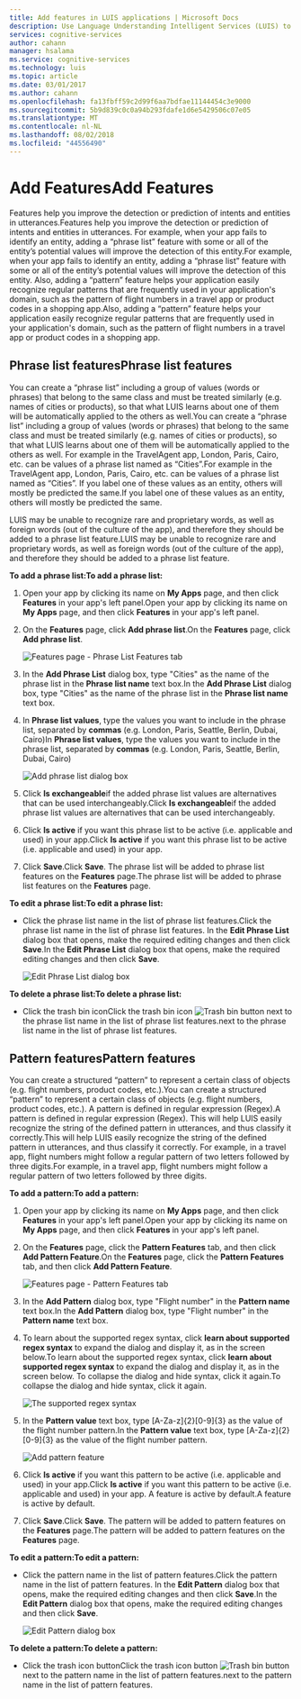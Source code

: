 ```yaml
---
title: Add features in LUIS applications | Microsoft Docs
description: Use Language Understanding Intelligent Services (LUIS) to add app features that can improve the detection or prediction of intents and entities.
services: cognitive-services
author: cahann
manager: hsalama
ms.service: cognitive-services
ms.technology: luis
ms.topic: article
ms.date: 03/01/2017
ms.author: cahann
ms.openlocfilehash: fa13fbff59c2d99f6aa7bdfae11144454c3e9000
ms.sourcegitcommit: 5b9d839c0c0a94b293fdafe1d6e5429506c07e05
ms.translationtype: MT
ms.contentlocale: nl-NL
ms.lasthandoff: 08/02/2018
ms.locfileid: "44556490"
---
```

# <a name="add-features"></a><span data-ttu-id="aa751-103">Add Features</span><span class="sxs-lookup"><span data-stu-id="aa751-103">Add Features</span></span>

<span data-ttu-id="aa751-104">Features help you improve the detection or prediction of intents and entities in utterances.</span><span class="sxs-lookup"><span data-stu-id="aa751-104">Features help you improve the detection or prediction of intents and entities in utterances.</span></span> <span data-ttu-id="aa751-105">For example, when your app fails to identify an entity, adding a “phrase list” feature with some or all of the entity’s potential values will improve the detection of this entity.</span><span class="sxs-lookup"><span data-stu-id="aa751-105">For example, when your app fails to identify an entity, adding a “phrase list” feature with some or all of the entity’s potential values will improve the detection of this entity.</span></span> <span data-ttu-id="aa751-106">Also, adding a “pattern” feature helps your application easily recognize regular patterns that are frequently used in your application's domain, such as the pattern of flight numbers in a travel app or product codes in a shopping app.</span><span class="sxs-lookup"><span data-stu-id="aa751-106">Also, adding a “pattern” feature helps your application easily recognize regular patterns that are frequently used in your application's domain, such as the pattern of flight numbers in a travel app or product codes in a shopping app.</span></span> 


## <a name="phrase-list-features"></a><span data-ttu-id="aa751-107">Phrase list features</span><span class="sxs-lookup"><span data-stu-id="aa751-107">Phrase list features</span></span>
<span data-ttu-id="aa751-108">You can create a “phrase list” including a group of values (words or phrases) that belong to the same class and must be treated similarly (e.g. names of cities or products), so that what LUIS learns about one of them will be automatically applied to the others as well.</span><span class="sxs-lookup"><span data-stu-id="aa751-108">You can create a “phrase list” including a group of values (words or phrases) that belong to the same class and must be treated similarly (e.g. names of cities or products), so that what LUIS learns about one of them will be automatically applied to the others as well.</span></span> <span data-ttu-id="aa751-109">For example in the TravelAgent app, London, Paris, Cairo, etc. can be values of a phrase list named as “Cities”.</span><span class="sxs-lookup"><span data-stu-id="aa751-109">For example in the TravelAgent app, London, Paris, Cairo, etc. can be values of a phrase list named as “Cities”.</span></span> <span data-ttu-id="aa751-110">If you label one of these values as an entity, others will mostly be predicted the same.</span><span class="sxs-lookup"><span data-stu-id="aa751-110">If you label one of these values as an entity, others will mostly be predicted the same.</span></span> 

<span data-ttu-id="aa751-111">LUIS may be unable to recognize rare and proprietary words, as well as foreign words (out of the culture of the app), and therefore they should be added to a phrase list feature.</span><span class="sxs-lookup"><span data-stu-id="aa751-111">LUIS may be unable to recognize rare and proprietary words, as well as foreign words (out of the culture of the app), and therefore they should be added to a phrase list feature.</span></span> 

<span data-ttu-id="aa751-112">**To add a phrase list:**</span><span class="sxs-lookup"><span data-stu-id="aa751-112">**To add a phrase list:**</span></span>

1. <span data-ttu-id="aa751-113">Open your app by clicking its name on **My Apps** page, and then click **Features** in your app's left panel.</span><span class="sxs-lookup"><span data-stu-id="aa751-113">Open your app by clicking its name on **My Apps** page, and then click **Features** in your app's left panel.</span></span> 
2. <span data-ttu-id="aa751-114">On the **Features** page, click **Add phrase list**.</span><span class="sxs-lookup"><span data-stu-id="aa751-114">On the **Features** page, click **Add phrase list**.</span></span> 
 
    ![Features page - Phrase List Features tab](https://docstestmedia1.blob.core.windows.net/azure-media/articles/cognitive-services/LUIS/Images/Features.JPG)
3. <span data-ttu-id="aa751-116">In the **Add Phrase List** dialog box, type "Cities" as the name of the phrase list in the **Phrase list name** text box.</span><span class="sxs-lookup"><span data-stu-id="aa751-116">In the **Add Phrase List** dialog box, type "Cities" as the name of the phrase list in the **Phrase list name** text box.</span></span>
4. <span data-ttu-id="aa751-117">In **Phrase list values**, type the values you want to include in the phrase list, separated by **commas** (e.g. London, Paris, Seattle, Berlin, Dubai, Cairo)</span><span class="sxs-lookup"><span data-stu-id="aa751-117">In **Phrase list values**, type the values you want to include in the phrase list, separated by **commas** (e.g. London, Paris, Seattle, Berlin, Dubai, Cairo)</span></span>  

    ![Add phrase list dialog box](https://docstestmedia1.blob.core.windows.net/azure-media/articles/cognitive-services/LUIS/Images/Features-AddPhraseList.JPG)
5. <span data-ttu-id="aa751-119">Click **Is exchangeable**if the added phrase list values are alternatives that can be used interchangeably.</span><span class="sxs-lookup"><span data-stu-id="aa751-119">Click **Is exchangeable**if the added phrase list values are alternatives that can be used interchangeably.</span></span>
6. <span data-ttu-id="aa751-120">Click **Is active** if you want this phrase list to be active (i.e. applicable and used) in your app.</span><span class="sxs-lookup"><span data-stu-id="aa751-120">Click **Is active** if you want this phrase list to be active (i.e. applicable and used) in your app.</span></span>
7. <span data-ttu-id="aa751-121">Click **Save**.</span><span class="sxs-lookup"><span data-stu-id="aa751-121">Click **Save**.</span></span> <span data-ttu-id="aa751-122">The phrase list will be added to phrase list features on the **Features** page.</span><span class="sxs-lookup"><span data-stu-id="aa751-122">The phrase list will be added to phrase list features on the **Features** page.</span></span> 

<span data-ttu-id="aa751-123">**To edit a phrase list:**</span><span class="sxs-lookup"><span data-stu-id="aa751-123">**To edit a phrase list:**</span></span>

* <span data-ttu-id="aa751-124">Click the phrase list name in the list of phrase list features.</span><span class="sxs-lookup"><span data-stu-id="aa751-124">Click the phrase list name in the list of phrase list features.</span></span> <span data-ttu-id="aa751-125">In the **Edit Phrase List** dialog box that opens, make the required editing changes and then click **Save**.</span><span class="sxs-lookup"><span data-stu-id="aa751-125">In the **Edit Phrase List** dialog box that opens, make the required editing changes and then click **Save**.</span></span>

    ![Edit Phrase List dialog box](https://docstestmedia1.blob.core.windows.net/azure-media/articles/cognitive-services/LUIS/Images/Features-EditPhraseList.JPG)

<span data-ttu-id="aa751-127">**To delete a phrase list:**</span><span class="sxs-lookup"><span data-stu-id="aa751-127">**To delete a phrase list:**</span></span> 

* <span data-ttu-id="aa751-128">Click the trash bin icon</span><span class="sxs-lookup"><span data-stu-id="aa751-128">Click the trash bin icon</span></span> ![Trash bin button](https://docstestmedia1.blob.core.windows.net/azure-media/articles/cognitive-services/LUIS/Images/trashbin-button.JPG) <span data-ttu-id="aa751-130">next to the phrase list name in the list of phrase list features.</span><span class="sxs-lookup"><span data-stu-id="aa751-130">next to the phrase list name in the list of phrase list features.</span></span>

## <a name="pattern-features"></a><span data-ttu-id="aa751-131">Pattern features</span><span class="sxs-lookup"><span data-stu-id="aa751-131">Pattern features</span></span>
<span data-ttu-id="aa751-132">You can create a structured “pattern” to represent a certain class of objects (e.g. flight numbers, product codes, etc.).</span><span class="sxs-lookup"><span data-stu-id="aa751-132">You can create a structured “pattern” to represent a certain class of objects (e.g. flight numbers, product codes, etc.).</span></span> <span data-ttu-id="aa751-133">A pattern is defined in regular expression (Regex).</span><span class="sxs-lookup"><span data-stu-id="aa751-133">A pattern is defined in regular expression (Regex).</span></span> <span data-ttu-id="aa751-134">This will help LUIS easily recognize the string of the defined pattern in utterances, and thus classify it correctly.</span><span class="sxs-lookup"><span data-stu-id="aa751-134">This will help LUIS easily recognize the string of the defined pattern in utterances, and thus classify it correctly.</span></span> <span data-ttu-id="aa751-135">For example, in a travel app, flight numbers might follow a regular pattern of two letters followed by three digits.</span><span class="sxs-lookup"><span data-stu-id="aa751-135">For example, in a travel app, flight numbers might follow a regular pattern of two letters followed by three digits.</span></span> 


<span data-ttu-id="aa751-136">**To add a pattern:**</span><span class="sxs-lookup"><span data-stu-id="aa751-136">**To add a pattern:**</span></span>

1. <span data-ttu-id="aa751-137">Open your app by clicking its name on **My Apps** page, and then click **Features** in your app's left panel.</span><span class="sxs-lookup"><span data-stu-id="aa751-137">Open your app by clicking its name on **My Apps** page, and then click **Features** in your app's left panel.</span></span> 
2. <span data-ttu-id="aa751-138">On the **Features** page, click the **Pattern Features** tab, and then click **Add Pattern Feature**.</span><span class="sxs-lookup"><span data-stu-id="aa751-138">On the **Features** page, click the **Pattern Features** tab, and then click **Add Pattern Feature**.</span></span>

    ![Features page - Pattern Features tab](https://docstestmedia1.blob.core.windows.net/azure-media/articles/cognitive-services/LUIS/Images/Features-patternTab.JPG)
3. <span data-ttu-id="aa751-140">In the **Add Pattern** dialog box, type "Flight number" in the **Pattern name** text box.</span><span class="sxs-lookup"><span data-stu-id="aa751-140">In the **Add Pattern** dialog box, type "Flight number" in the **Pattern name** text box.</span></span>
4.  <span data-ttu-id="aa751-141">To learn about the supported regex syntax, click **learn about supported regex syntax** to expand the dialog and display it, as in the screen below.</span><span class="sxs-lookup"><span data-stu-id="aa751-141">To learn about the supported regex syntax, click **learn about supported regex syntax** to expand the dialog and display it, as in the screen below.</span></span> <span data-ttu-id="aa751-142">To collapse the dialog and hide syntax, click it again.</span><span class="sxs-lookup"><span data-stu-id="aa751-142">To collapse the dialog and hide syntax, click it again.</span></span>

    ![The supported regex syntax](https://docstestmedia1.blob.core.windows.net/azure-media/articles/cognitive-services/LUIS/Images/Features-Pattern-RegexSyntax.JPG)
5. <span data-ttu-id="aa751-144">In the **Pattern value** text box, type [A-Za-z]{2}[0-9]{3} as the value of the flight number pattern.</span><span class="sxs-lookup"><span data-stu-id="aa751-144">In the **Pattern value** text box, type [A-Za-z]{2}[0-9]{3} as the value of the flight number pattern.</span></span>

    ![Add pattern feature](https://docstestmedia1.blob.core.windows.net/azure-media/articles/cognitive-services/LUIS/Images/Features-AddPattern.JPG)
6. <span data-ttu-id="aa751-146">Click **Is active** if you want this pattern to be active (i.e. applicable and used) in your app.</span><span class="sxs-lookup"><span data-stu-id="aa751-146">Click **Is active** if you want this pattern to be active (i.e. applicable and used) in your app.</span></span> <span data-ttu-id="aa751-147">A feature is active by default.</span><span class="sxs-lookup"><span data-stu-id="aa751-147">A feature is active by default.</span></span>
7. <span data-ttu-id="aa751-148">Click **Save**.</span><span class="sxs-lookup"><span data-stu-id="aa751-148">Click **Save**.</span></span> <span data-ttu-id="aa751-149">The pattern will be added to pattern features on the **Features** page.</span><span class="sxs-lookup"><span data-stu-id="aa751-149">The pattern will be added to pattern features on the **Features** page.</span></span>

<span data-ttu-id="aa751-150">**To edit a pattern:**</span><span class="sxs-lookup"><span data-stu-id="aa751-150">**To edit a pattern:**</span></span>

* <span data-ttu-id="aa751-151">Click the pattern name in the list of pattern features.</span><span class="sxs-lookup"><span data-stu-id="aa751-151">Click the pattern name in the list of pattern features.</span></span> <span data-ttu-id="aa751-152">In the **Edit Pattern** dialog box that opens, make the required editing changes and then click **Save**.</span><span class="sxs-lookup"><span data-stu-id="aa751-152">In the **Edit Pattern** dialog box that opens, make the required editing changes and then click **Save**.</span></span>

    ![Edit Pattern dialog box](https://docstestmedia1.blob.core.windows.net/azure-media/articles/cognitive-services/LUIS/Images/Features-EditPattern.JPG)

<span data-ttu-id="aa751-154">**To delete a pattern:**</span><span class="sxs-lookup"><span data-stu-id="aa751-154">**To delete a pattern:**</span></span> 

* <span data-ttu-id="aa751-155">Click the trash icon button</span><span class="sxs-lookup"><span data-stu-id="aa751-155">Click the trash icon button</span></span> ![Trash bin button](https://docstestmedia1.blob.core.windows.net/azure-media/articles/cognitive-services/LUIS/Images/trashbin-button.JPG) <span data-ttu-id="aa751-157">next to the pattern name in the list of pattern features.</span><span class="sxs-lookup"><span data-stu-id="aa751-157">next to the pattern name in the list of pattern features.</span></span>









